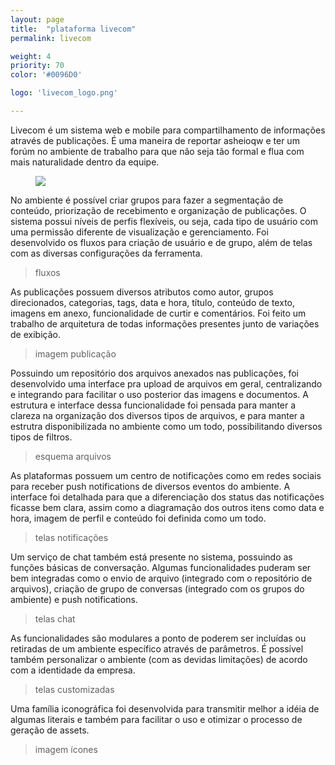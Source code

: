 ```yaml
---
layout: page
title:  "plataforma livecom"
permalink: livecom

weight: 4
priority: 70
color: '#0096D0'

logo: 'livecom_logo.png'

---
```


Livecom é um sistema web e mobile para compartilhamento de informações através de publicações. É uma maneira de reportar asheioqw e ter um forúm no ambiente de trabalho para que não seja tão formal e flua com mais naturalidade dentro da equipe.

<figure><img src="{{ site.baseurl }}/assets/livecom/mocku_livecom.jpg"/></figure>

No ambiente é possível criar grupos para fazer a segmentação de conteúdo, priorização de recebimento e organização de publicações. O sistema possui níveis de perfis flexíveis, ou seja, cada tipo de usuário com uma permissão diferente de visualização e gerenciamento. Foi desenvolvido os fluxos para criação de usuário e de grupo, além de telas com as diversas configurações da ferramenta.
> fluxos

As publicações possuem diversos atributos como autor, grupos direcionados, categorias, tags, data e hora, título, conteúdo de texto, imagens em anexo, funcionalidade de curtir e comentários. Foi feito um trabalho de arquitetura de todas informações presentes junto de variações de exibição.
>imagem publicação

Possuindo um repositório dos arquivos anexados nas publicações, foi desenvolvido uma interface pra upload de arquivos em geral, centralizando e integrando para facilitar o uso posterior das imagens e documentos. A estrutura e interface dessa funcionalidade foi pensada para manter a clareza na organização dos diversos tipos de arquivos, e para manter a estrutra disponibilizada no ambiente como um todo, possibilitando diversos tipos de filtros.
> esquema arquivos

As plataformas possuem um centro de notificações como em redes sociais para receber push notifications de diversos eventos do ambiente. A interface foi detalhada para que a diferenciação dos status das notificações ficasse bem clara, assim como a diagramação dos outros itens como data e hora, imagem de perfil e conteúdo foi definida como um todo.
> telas notificações

Um serviço de chat também está presente no sistema, possuindo as funções básicas de conversação. Algumas funcionalidades puderam ser bem integradas como o envio de arquivo (integrado com o repositório de arquivos),
criação de grupo de conversas (integrado com os grupos do ambiente) e push notifications.
> telas chat

As funcionalidades são modulares a ponto de poderem ser incluídas ou retiradas de um ambiente específico através de parâmetros. É possível também personalizar o ambiente (com as devidas limitações) de acordo com a identidade da empresa.
> telas customizadas

Uma família iconográfica foi desenvolvida para transmitir melhor a idéia de algumas literais e também para facilitar o uso e otimizar o processo de geração de assets.
> imagem ícones
